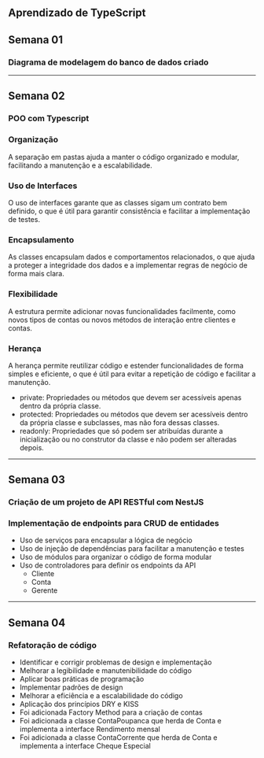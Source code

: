  ## Aprendizado de TypeScript

 ## Semana 01

### Diagrama de modelagem do banco de dados criado

---

## Semana 02

### POO com Typescript

### Organização
A separação em pastas ajuda a manter o código organizado e modular, facilitando a manutenção e a escalabilidade.

### Uso de Interfaces
O uso de interfaces garante que as classes sigam um contrato bem definido, o que é útil para garantir consistência e facilitar a implementação de testes.

### Encapsulamento
As classes encapsulam dados e comportamentos relacionados, o que ajuda a proteger a integridade dos dados e a implementar regras de negócio de forma mais clara.

### Flexibilidade
A estrutura permite adicionar novas funcionalidades facilmente, como novos tipos de contas ou novos métodos de interação entre clientes e contas.

### Herança
A herança permite reutilizar código e estender funcionalidades de forma simples e eficiente, o que é útil para evitar a repetição de código e facilitar a manutenção.

* private: Propriedades ou métodos que devem ser acessíveis apenas dentro da própria classe.
* protected: Propriedades ou métodos que devem ser acessíveis dentro da própria classe e subclasses, mas não fora dessas classes.
* readonly: Propriedades que só podem ser atribuídas durante a inicialização ou no construtor da classe e não podem ser alteradas depois.

---

## Semana 03
### Criação de um projeto de API RESTful com NestJS

### Implementação de endpoints para CRUD de entidades

- Uso de serviços para encapsular a lógica de negócio
- Uso de injeção de dependências para facilitar a manutenção e testes
- Uso de módulos para organizar o código de forma modular
- Uso de controladores para definir os endpoints da API
    - Cliente
    - Conta
    - Gerente
---
## Semana 04

### Refatoração de código

- Identificar e corrigir problemas de design e implementação
- Melhorar a legibilidade e manutenibilidade do código
- Aplicar boas práticas de programação
- Implementar padrões de design
- Melhorar a eficiência e a escalabilidade do código
- Aplicação dos princípios DRY e KISS
- Foi adicionada Factory Method para a criação de contas
- Foi adicionada a classe ContaPoupanca que herda de Conta e implementa a interface Rendimento mensal
- Foi adicionada a classe ContaCorrente que herda de Conta e implementa a interface Cheque Especial
  

